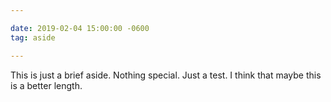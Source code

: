 ```yaml
---

date: 2019-02-04 15:00:00 -0600
tag: aside

---
```

This is just a brief aside. Nothing special. Just a test. I think that maybe this is a better length.